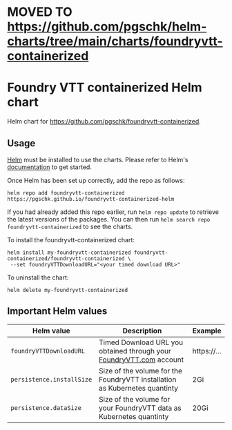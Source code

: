
# MOVED TO https://github.com/pgschk/helm-charts/tree/main/charts/foundryvtt-containerized

# Foundry VTT containerized Helm chart

Helm chart for https://github.com/pgschk/foundryvtt-containerized.

## Usage

[Helm](https://helm.sh) must be installed to use the charts.  Please refer to
Helm's [documentation](https://helm.sh/docs) to get started.

Once Helm has been set up correctly, add the repo as follows:

```
helm repo add foundryvtt-containerized https://pgschk.github.io/foundryvtt-containerized-helm
```

If you had already added this repo earlier, run `helm repo update` to retrieve
the latest versions of the packages.  You can then run `helm search repo
foundryvtt-containerized` to see the charts.

To install the foundryvtt-containerized chart:

```
helm install my-foundryvtt-containerized foundryvtt-containerized/foundryvtt-containerized \
 --set foundryVTTDownloadURL="<your timed download URL>"
```

To uninstall the chart:

```
helm delete my-foundryvtt-containerized
```

## Important Helm values

| Helm value                | Description                                                                                   | Example     |
|---------------------------|-----------------------------------------------------------------------------------------------|-------------|
| `foundryVTTDownloadURL`   | Timed Download URL you obtained through your [FoundryVTT.com](https://foundryvtt.com) account | https://... |
| `persistence.installSize` | Size of the volume for the FoundryVTT installation as Kubernetes quantinty                    | 2Gi         |
| `persistence.dataSize`    | Size of the volume for your FoundryVTT data as Kubernetes quantinty                           | 20Gi        |

